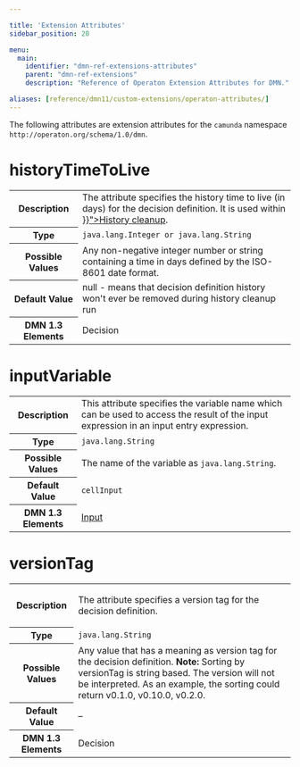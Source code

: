 ```yaml
---

title: 'Extension Attributes'
sidebar_position: 20

menu:
  main:
    identifier: "dmn-ref-extensions-attributes"
    parent: "dmn-ref-extensions"
    description: "Reference of Operaton Extension Attributes for DMN."

aliases: [reference/dmn11/custom-extensions/operaton-attributes/]
---
```


The following attributes are extension attributes for the `camunda` namespace `http://operaton.org/schema/1.0/dmn`.

# historyTimeToLive

<table class="table table-striped">
  <tr>
    <th>Description</th>
    <td>
      The attribute specifies the history time to live (in days) for the decision definition. It is used within <a href="../user-guide/process-engine/history/history-cleanup.md">}}">History cleanup</a>.
    </td>
  </tr>
  <tr>
    <th>Type</th>
    <td><code>java.lang.Integer or java.lang.String</code></td>
  </tr>
  <tr>
    <th>Possible Values</th>
    <td>
      Any non-negative integer number or string containing a time in days defined by the ISO-8601 date format.
    </td>
  </tr>
  <tr>
    <th>Default Value</th>
    <td>null - means that decision definition history won't ever be removed during history cleanup run</td>
  </tr>
  <tr>
    <th>DMN 1.3 Elements</th>
    <td>
      Decision
    </td>
  </tr>
</table>

# inputVariable

<table class="table table-striped">
  <tr>
    <th>Description</th>
    <td>
      This attribute specifies the variable name which can be used to access the result
      of the input expression in an input entry expression.
    </td>
  </tr>
  <tr>
    <th>Type</th>
    <td><code>java.lang.String</code></td>
  </tr>
  <tr>
    <th>Possible Values</th>
    <td>
      The name of the variable as <code>java.lang.String</code>.
    </td>
  </tr>
  <tr>
    <th>Default Value</th>
    <td><code>cellInput</code></td>
  </tr>
  <tr>
    <th>DMN 1.3 Elements</th>
    <td>
      <a href="../reference/dmn/decision-table/input.md">Input</a>
    </td>
  </tr>
</table>

# versionTag

<table class="table table-striped">
  <tr>
    <th>Description</th>
    <td>
      <p>
      The attribute specifies a version tag for the decision definition.
      </p>
    </td>
  </tr>
  <tr>
    <th>Type</th>
    <td><code>java.lang.String</code></td>
  </tr>
  <tr>
    <th>Possible Values</th>
    <td>
      Any value that has a meaning as version tag for the decision definition.
      <strong>Note:</strong> Sorting by versionTag is string based. The version will not be interpreted. As an example, the sorting could return v0.1.0, v0.10.0, v0.2.0.
    </td>
  </tr>
  <tr>
    <th>Default Value</th>
    <td>&ndash;</td>
  </tr>
  <tr>
    <th>DMN 1.3 Elements</th>
    <td>
      Decision
    </td>
  </tr>
</table>
